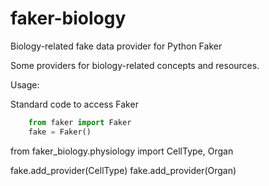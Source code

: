 # faker-biology
Biology-related fake data provider for Python Faker

Some providers for biology-related concepts and resources.

Usage:

Standard code to access Faker
```python
    from faker import Faker
    fake = Faker()
```
from faker_biology.physiology import CellType, Organ


fake.add_provider(CellType)
fake.add_provider(Organ)

